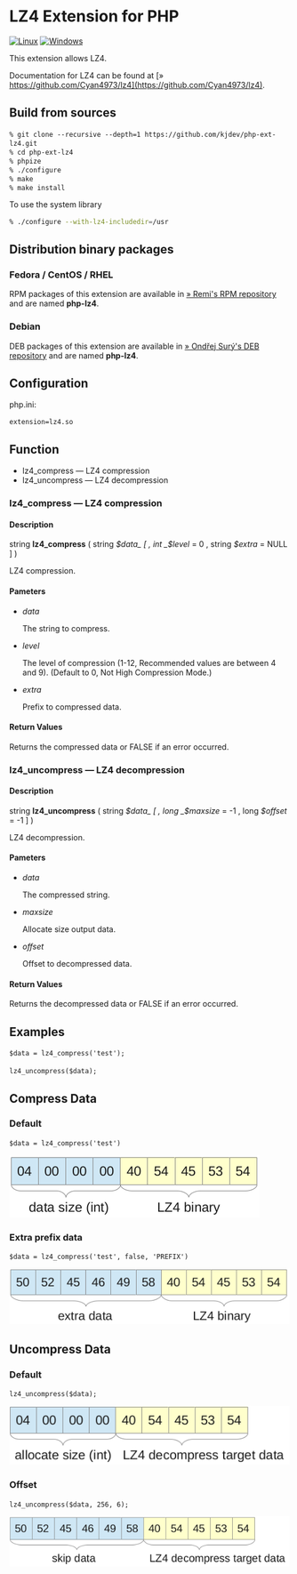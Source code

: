 # LZ4 Extension for PHP

[![Linux](https://github.com/kjdev/php-ext-lz4/workflows/Linux/badge.svg?branch=master)](https://github.com/kjdev/php-ext-lz4/actions?query=workflow%3ALinux+branch%3Amaster)
[![Windows](https://github.com/kjdev/php-ext-lz4/workflows/Windows/badge.svg?branch=master)](https://github.com/kjdev/php-ext-lz4/actions?query=workflow%3AWindows+branch%3Amaster)

This extension allows LZ4.

Documentation for LZ4 can be found at
[» https://github.com/Cyan4973/lz4](https://github.com/Cyan4973/lz4).

## Build from sources

    % git clone --recursive --depth=1 https://github.com/kjdev/php-ext-lz4.git
    % cd php-ext-lz4
    % phpize
    % ./configure
    % make
    % make install

To use the system library

``` bash
% ./configure --with-lz4-includedir=/usr
```

## Distribution binary packages

### Fedora / CentOS / RHEL

RPM packages of this extension are available in [» Remi's RPM repository](https://rpms.remirepo.net/) and are named **php-lz4**.

### Debian

DEB packages of this extension are available in [» Ondřej Surý's DEB repository](https://deb.sury.org/) and are named **php-lz4**.


## Configuration

php.ini:

    extension=lz4.so

## Function

* lz4\_compress — LZ4 compression
* lz4\_uncompress — LZ4 decompression

### lz4\_compress — LZ4 compression

#### Description

string **lz4\_compress** ( string _$data_ [ , int _$level_ = 0 , string _$extra_ = NULL ] )

LZ4 compression.

#### Pameters

* _data_

  The string to compress.

* _level_

  The level of compression (1-12, Recommended values are between 4 and 9).
  (Default to 0, Not High Compression Mode.)

* _extra_

  Prefix to compressed data.

#### Return Values

Returns the compressed data or FALSE if an error occurred.


### lz4\_uncompress — LZ4 decompression

#### Description

string **lz4\_uncompress** ( string _$data_ [ , long _$maxsize_ = -1 , long _$offset_ = -1 ] )

LZ4 decompression.

#### Pameters

* _data_

  The compressed string.

* _maxsize_

  Allocate size output data.

* _offset_

  Offset to decompressed data.

#### Return Values

Returns the decompressed data or FALSE if an error occurred.

## Examples

    $data = lz4_compress('test');

    lz4_uncompress($data);

## Compress Data

### Default

    $data = lz4_compress('test')

![compress-default](docs/compress-default.png)

### Extra prefix data

    $data = lz4_compress('test', false, 'PREFIX')

![compress-extra](docs/compress-extra.png)

## Uncompress Data

### Default

    lz4_uncompress($data);

![uncompress-default](docs/uncompress-default.png)

### Offset

    lz4_uncompress($data, 256, 6);

![uncompress-offset](docs/uncompress-offset.png)
